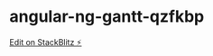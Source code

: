 # angular-ng-gantt-qzfkbp

[Edit on StackBlitz ⚡️](https://stackblitz.com/edit/angular-ng-gantt-qzfkbp)